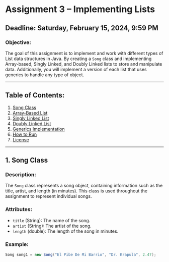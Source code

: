 # Assignment 3 – Implementing Lists

## Deadline: Saturday, February 15, 2024, 9:59 PM

### Objective:
The goal of this assignment is to implement and work with different types of List data structures in Java. By creating a `Song` class and implementing Array-based, Singly Linked, and Doubly Linked lists to store and manipulate data. Additionally, you will implement a version of each list that uses generics to handle any type of object.

---

## Table of Contents:
1. [Song Class](#1-song-class)
2. [Array-Based List](#2-array-based-list)
3. [Singly Linked List](#3-singly-linked-list)
4. [Doubly Linked List](#4-doubly-linked-list)
5. [Generics Implementation](#5-generics-implementation)
6. [How to Run](#6-how-to-run)
7. [License](#7-license)

---

## 1. Song Class

### Description:
The `Song` class represents a song object, containing information such as the title, artist, and length (in minutes). This class is used throughout the assignment to represent individual songs.

### Attributes:
- `title` (String): The name of the song.
- `artist` (String): The artist of the song.
- `length` (double): The length of the song in minutes.

### Example:
```java
Song song1 = new Song("El Pibe De Mi Barrio", "Dr. Krapula", 2.47);
